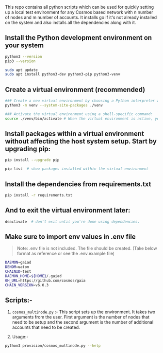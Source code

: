 This repo contains all python scripts which can be used for quickly setting up a local test environment for any Cosmos based network with n number of nodes and m number of accounts. It installs go if it's not already installed on the system and also installs all the dependencies along with it.

## Install the Python development environment on your system

```bash
python3 --version
pip3 --version
```

```bash
sudo apt update
sudo apt install python3-dev python3-pip python3-venv
```

## Create a virtual environment (recommended)

```bash
### Create a new virtual environment by choosing a Python interpreter and making a ./venv directory to hold it:
python3 -m venv --system-site-packages ./venv

### Activate the virtual environment using a shell-specific command:
source ./venv/bin/activate # When the virtual environment is active, your shell prompt is prefixed with (venv)
```

## Install packages within a virtual environment without affecting the host system setup. Start by upgrading pip:

```bash
pip install --upgrade pip

pip list  # show packages installed within the virtual environment
```

## Install the dependencies from requirements.txt

```bash
pip install -r requirements.txt
```

## And to exit the virtual environment later:

```bash
deactivate  # don't exit until you're done using dependencies.
```

## Make sure to import env values in .env file

> Note: .env file is not included. The file should be created. (Take below format as reference or see the .env.example file)

```bash
DAEMON=gaiad
DENOM=uatom
CHAINID=test
DAEMON_HOME=${HOME}/.gaiad
GH_URL=https://github.com/cosmos/gaia
CHAIN_VERSION=v6.0.3
```

## Scripts:-

1. `cosmos_multinode.py` :- This script sets up the environment. It takes two arguments from the user. First argument is the number of nodes that need to be setup and the second argument is the number of additional accounts that need to be created.

2. Usage:-

```bash
python3 provision/cosmos_multinode.py --help
```

